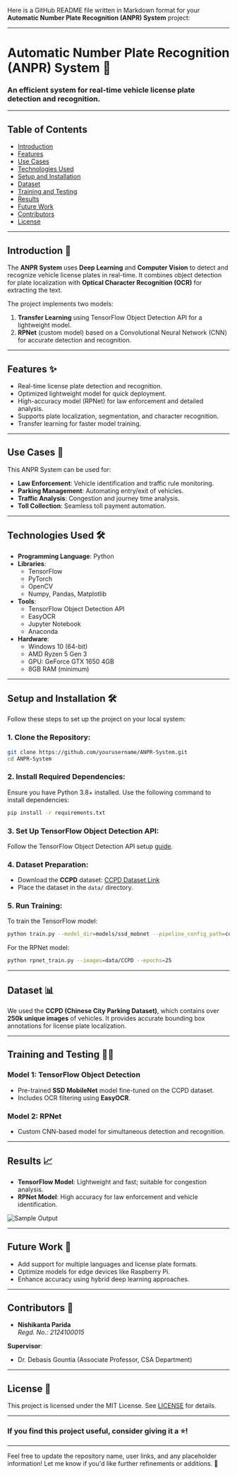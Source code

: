 Here is a GitHub README file written in Markdown format for your **Automatic Number Plate Recognition (ANPR) System** project:

---

# Automatic Number Plate Recognition (ANPR) System 🚗

### An efficient system for real-time vehicle license plate detection and recognition.

---

## Table of Contents
- [Introduction](#introduction)
- [Features](#features)
- [Use Cases](#use-cases)
- [Technologies Used](#technologies-used)
- [Setup and Installation](#setup-and-installation)
- [Dataset](#dataset)
- [Training and Testing](#training-and-testing)
- [Results](#results)
- [Future Work](#future-work)
- [Contributors](#contributors)
- [License](#license)

---

## Introduction 📖

The **ANPR System** uses **Deep Learning** and **Computer Vision** to detect and recognize vehicle license plates in real-time. It combines object detection for plate localization with **Optical Character Recognition (OCR)** for extracting the text.

The project implements two models:
1. **Transfer Learning** using TensorFlow Object Detection API for a lightweight model.
2. **RPNet** (custom model) based on a Convolutional Neural Network (CNN) for accurate detection and recognition.

---

## Features ✨

- Real-time license plate detection and recognition.
- Optimized lightweight model for quick deployment.
- High-accuracy model (RPNet) for law enforcement and detailed analysis.
- Supports plate localization, segmentation, and character recognition.
- Transfer learning for faster model training.

---

## Use Cases 🚦

This ANPR System can be used for:
- **Law Enforcement**: Vehicle identification and traffic rule monitoring.
- **Parking Management**: Automating entry/exit of vehicles.
- **Traffic Analysis**: Congestion and journey time analysis.
- **Toll Collection**: Seamless toll payment automation.

---

## Technologies Used 🛠️

- **Programming Language**: Python
- **Libraries**:
  - TensorFlow
  - PyTorch
  - OpenCV
  - Numpy, Pandas, Matplotlib
- **Tools**:
  - TensorFlow Object Detection API
  - EasyOCR
  - Jupyter Notebook
  - Anaconda
- **Hardware**:
  - Windows 10 (64-bit)
  - AMD Ryzen 5 Gen 3
  - GPU: GeForce GTX 1650 4GB
  - 8GB RAM (minimum)

---

## Setup and Installation 🛠️

Follow these steps to set up the project on your local system:

### 1. Clone the Repository:
```bash
git clone https://github.com/yourusername/ANPR-System.git
cd ANPR-System
```

### 2. Install Required Dependencies:
Ensure you have Python 3.8+ installed. Use the following command to install dependencies:
```bash
pip install -r requirements.txt
```

### 3. Set Up TensorFlow Object Detection API:
Follow the TensorFlow Object Detection API setup [guide](https://tensorflow-object-detection-api-tutorial).

### 4. Dataset Preparation:
- Download the **CCPD** dataset:
  [CCPD Dataset Link](https://drive.google.com/open?id=1rdEsCUcIUaYOVRkx5IMTRNA7PcGMmSgc)
- Place the dataset in the `data/` directory.

### 5. Run Training:
To train the TensorFlow model:
```bash
python train.py --model_dir=models/ssd_mobnet --pipeline_config_path=configs/pipeline.config
```

For the RPNet model:
```bash
python rpnet_train.py --images=data/CCPD --epochs=25
```

---

## Dataset 📊

We used the **CCPD (Chinese City Parking Dataset)**, which contains over **250k unique images** of vehicles. It provides accurate bounding box annotations for license plate localization.

---

## Training and Testing 🏋️‍♀️

### Model 1: TensorFlow Object Detection
- Pre-trained **SSD MobileNet** model fine-tuned on the CCPD dataset.
- Includes OCR filtering using **EasyOCR**.

### Model 2: RPNet
- Custom CNN-based model for simultaneous detection and recognition.

---

## Results 📈

- **TensorFlow Model**: Lightweight and fast; suitable for congestion analysis.
- **RPNet Model**: High accuracy for law enforcement and vehicle identification.

![Sample Output](images/output.png)

---

## Future Work 🚀

- Add support for multiple languages and license plate formats.
- Optimize models for edge devices like Raspberry Pi.
- Enhance accuracy using hybrid deep learning approaches.

---

## Contributors 🤝

- **Nishikanta Parida**  
  *Regd. No.: 2124100015*

**Supervisor**:  
- Dr. Debasis Gountia (Associate Professor, CSA Department)

---

## License 📜

This project is licensed under the MIT License. See [LICENSE](LICENSE) for details.

---

### If you find this project useful, consider giving it a ⭐!

---

Feel free to update the repository name, user links, and any placeholder information! Let me know if you'd like further refinements or additions. 🚀
